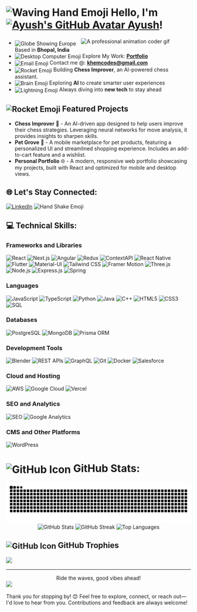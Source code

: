 
<h1>
  <img src="https://raw.githubusercontent.com/Tarikul-Islam-Anik/Animated-Fluent-Emojis/master/Emojis/Hand%20gestures/Waving%20Hand.png" alt="Waving Hand Emoji" width="30px"/> 
  Hello, I'm <a href="http://ayushportfolio-teal.vercel.app"><img src="https://github.com/user-attachments/assets/8e2fc82d-5062-4c00-bd84-2da0a68a6179" alt="Ayush's GitHub Avatar" width="45px"/> Ayush</a>!
</h1>


<div>
  <img src="https://github.com/user-attachments/assets/754f7f48-57b4-4b8f-9054-b21ef7803698" width="300px" align="right" alt="A professional animation coder gif"/>
</div>

### <div>
<ul>
  <li>
    <img src="https://raw.githubusercontent.com/Tarikul-Islam-Anik/Animated-Fluent-Emojis/master/Emojis/Travel%20and%20places/Globe%20Showing%20Europe-Africa.png" alt="Globe Showing Europe" width="25px" align="center" /> Based in <strong>Bhopal, India</strong>
  </li>
  <li>
    <img src="https://raw.githubusercontent.com/Tarikul-Islam-Anik/Animated-Fluent-Emojis/master/Emojis/Objects/Desktop%20Computer.png" alt="Desktop Computer Emoji" width="25px" align="center" /> Explore My Work: <a href="http://ayushportfolio-teal.vercel.app" target="_blank"><strong>Portfolio</strong></a>
  </li>
  <li>
    <img src="https://raw.githubusercontent.com/Tarikul-Islam-Anik/Animated-Fluent-Emojis/master/Emojis/Objects/E-Mail.png" alt="Email Emoji" width="25px" align="center" /> Contact me @: <a href="mailto:khemcodes@gmail.com"><strong>khemcodes@gmail.com</strong></a>
  </li>
  <li>
    <img src="https://raw.githubusercontent.com/Tarikul-Islam-Anik/Animated-Fluent-Emojis/master/Emojis/Activities/1st%20Place%20Medal.png" alt="Rocket Emoji" width="25px" align="center" /> Building <strong>Chess Improver</strong>, an AI-powered chess assistant. 
  </li>
  <li>
    <img src="https://raw.githubusercontent.com/Tarikul-Islam-Anik/Animated-Fluent-Emojis/master/Emojis/Hand%20gestures/Brain.png" alt="Brain Emoji" width="25px" align="center" /> Exploring <strong>AI</strong> to create smarter user experiences
  </li>
  <li>
    <img src="https://raw.githubusercontent.com/Tarikul-Islam-Anik/Animated-Fluent-Emojis/master/Emojis/Travel%20and%20places/High%20Voltage.png" alt="Lightning Emoji" width="25px" align="center" /> Always diving into <strong>new tech</strong> to stay ahead
  </li>
</ul>

## <img src="https://raw.githubusercontent.com/Tarikul-Islam-Anik/Animated-Fluent-Emojis/master/Emojis/Travel%20and%20places/Rocket.png" width="30px" align="center" alt="Rocket Emoji"/> Featured Projects

- **Chess Improver** 🧠 - An AI-driven app designed to help users improve their chess strategies. Leveraging neural networks for move analysis, it provides insights to sharpen skills.
- **Pet Grove** 🐾 - A mobile marketplace for pet products, featuring a personalized UI and streamlined shopping experience. Includes an add-to-cart feature and a wishlist.
- **Personal Portfolio** 🌐 - A modern, responsive web portfolio showcasing my projects, built with React and optimized for mobile and desktop views.


## <div> 🌐 Let's Stay Connected:</div>

[![LinkedIn](https://img.shields.io/badge/LinkedIn-Join%20My%20Network-0077B5?style=flat&logo=linkedin&logoColor=white)](https://www.linkedin.com/in/khemssharma) <img src="https://raw.githubusercontent.com/Tarikul-Islam-Anik/Animated-Fluent-Emojis/master/Emojis/Hand%20gestures/Handshake.png" width="30px" alt="Hand Shake Emoji"/>


## <div>💻 Technical Skills:</div>
### Frameworks and Libraries
![React](https://img.shields.io/badge/React-61DAFB?style=flat&logo=react&logoColor=black)
![Next.js](https://img.shields.io/badge/Next.js-000000?style=flat&logo=nextdotjs&logoColor=white)
![Angular](https://img.shields.io/badge/Angular-DD0031?style=flat&logo=angular&logoColor=white)
![Redux](https://img.shields.io/badge/Redux-764ABC?style=flat&logo=redux&logoColor=white)
![ContextAPI](https://img.shields.io/badge/ContextAPI-61DAFB?style=flat&logo=react&logoColor=black)
![React Native](https://img.shields.io/badge/React_Native-61DAFB?style=flat&logo=react&logoColor=black)
![Flutter](https://img.shields.io/badge/Flutter-02569B?style=flat&logo=flutter&logoColor=white)
![Material-UI](https://img.shields.io/badge/Material--UI-0081CB?style=flat&logo=mui&logoColor=white)
![Tailwind CSS](https://img.shields.io/badge/TailwindCSS-06B6D4?style=flat&logo=tailwindcss&logoColor=white)
![Framer Motion](https://img.shields.io/badge/Framer_Motion-0055FF?style=flat&logo=framer&logoColor=white)
![Three.js](https://img.shields.io/badge/Three.js-000000?style=flat&logo=threedotjs&logoColor=white)
![Node.js](https://img.shields.io/badge/Node.js-339933?style=flat&logo=nodedotjs&logoColor=white)
![Express.js](https://img.shields.io/badge/Express.js-000000?style=flat&logo=express&logoColor=white)
![Spring](https://img.shields.io/badge/Spring-6DB33F?style=flat&logo=spring&logoColor=white)

### Languages
![JavaScript](https://img.shields.io/badge/JavaScript-F7DF1E?style=flat&logo=javascript&logoColor=black)
![TypeScript](https://img.shields.io/badge/TypeScript-3178C6?style=flat&logo=typescript&logoColor=white)
![Python](https://img.shields.io/badge/Python-3776AB?style=flat&logo=python&logoColor=white)
![Java](https://img.shields.io/badge/Java-007396?style=flat&logo=java&logoColor=white)
![C++](https://img.shields.io/badge/C++-00599C?style=flat&logo=c%2B%2B&logoColor=white)
![HTML5](https://img.shields.io/badge/HTML5-E34F26?style=flat&logo=html5&logoColor=white)
![CSS3](https://img.shields.io/badge/CSS3-1572B6?style=flat&logo=css3&logoColor=white)
![SQL](https://img.shields.io/badge/SQL-336791?style=flat&logo=postgresql&logoColor=white)

### Databases
![PostgreSQL](https://img.shields.io/badge/PostgreSQL-4169E1?style=flat&logo=postgresql&logoColor=white)
![MongoDB](https://img.shields.io/badge/MongoDB-47A248?style=flat&logo=mongodb&logoColor=white)
![Prisma ORM](https://img.shields.io/badge/Prisma-2D3748?style=flat&logo=prisma&logoColor=white)

### Development Tools
![Blender](https://img.shields.io/badge/Blender-%23F5792A.svg?style=flat&logo=blender&logoColor=white)
![REST APIs](https://img.shields.io/badge/REST_APIs-02569B?style=flat)
![GraphQL](https://img.shields.io/badge/GraphQL-E10098?style=flat&logo=graphql&logoColor=white)
![Git](https://img.shields.io/badge/Git-F05032?style=flat&logo=git&logoColor=white)
![Docker](https://img.shields.io/badge/Docker-2496ED?style=flat&logo=docker&logoColor=white)
![Salesforce](https://img.shields.io/badge/Salesforce-00A1E0?style=flat&logo=salesforce&logoColor=white)

### Cloud and Hosting
![AWS](https://img.shields.io/badge/Amazon_AWS-232F3E?style=flat&logo=amazon-aws&logoColor=white)
![Google Cloud](https://img.shields.io/badge/Google_Cloud-4285F4?style=flat&logo=google-cloud&logoColor=white)
![Vercel](https://img.shields.io/badge/Vercel-000000?style=flat&logo=vercel&logoColor=white)

### SEO and Analytics
![SEO](https://img.shields.io/badge/SEO-FFA500?style=flat&logo=google&logoColor=black)
![Google Analytics](https://img.shields.io/badge/Google_Analytics-E37400?style=flat&logo=google-analytics&logoColor=white)

### CMS and Other Platforms
![WordPress](https://img.shields.io/badge/WordPress-21759B?style=flat&logo=wordpress&logoColor=white)


# <img align="center" width="30px" src="https://img.icons8.com/material-outlined/24/ffffff/github.png" alt="GitHub Icon" />  GitHub Stats:
<div align="center">
  <picture>
    <source media="(prefers-color-scheme: dark)" srcset="https://github.com/khemssharma/khemssharma/blob/output/github-contribution-grid-snake-dark.svg">
    <source media="(prefers-color-scheme: light)" srcset="https://github.com/khemssharma/khemssharma/blob/output/github-contribution-grid-snake.svg">
    <img alt="GitHub contribution grid snake animation" src="https://github.com/khemssharma/khemssharma/blob/output/github-contribution-grid-snake.svg">
  </picture>
</div>

<div align="center">
  <img src="https://github-readme-stats.vercel.app/api?username=khemssharma&theme=radical&hide_border=false&include_all_commits=true&count_private=true" alt="GitHub Stats"/>
  <img src="https://github-readme-streak-stats.herokuapp.com/?user=khemssharma&theme=radical&hide_border=false" alt="GitHub Streak"/>
  <img src="https://github-readme-stats.vercel.app/api/top-langs/?username=khemssharma&layout=compact&theme=radical&hide_border=false" alt="Top Languages"/>
</div>


 
## <img align="center" src="https://img.icons8.com/material-outlined/24/ffffff/github.png" alt="GitHub Icon"> GitHub Trophies
![](https://github-profile-trophy.vercel.app/?username=khemssharma&theme=radical&no-frame=true&no-bg=true&margin-w=5&column=9)

<!-- 
 ## <img align="center" src="https://img.icons8.com/material-outlined/24/ffffff/github.png" alt="GitHub Icon"> GitHub Summary

![Total Contributions](https://github-profile-summary-cards.vercel.app/api/cards/profile-details?username=khemssharma&theme=radical&layout=compact)
 
 -->
 
---
 <div align='center'>
 Ride the waves, good vibes ahead!
</div>

  <img src="https://raw.githubusercontent.com/Trilokia/Trilokia/379277808c61ef204768a61bbc5d25bc7798ccf1/bottom_header.svg" />


Thank you for stopping by! 😊 Feel free to explore, connect, or reach out—I'd love to hear from you. Contributions and feedback are always welcome!

